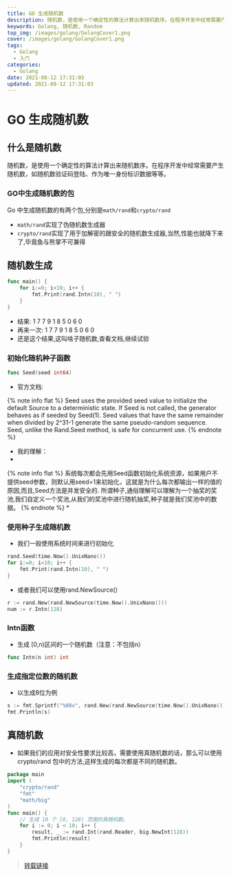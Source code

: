 ```yaml
---
title: GO 生成随机数
description: 随机数，是使用一个确定性的算法计算出来随机数序。在程序开发中经常需要产生随机数，如随机数验证码登陆、作为唯一身份标识数据等等。Go 中生成随机数的有两个包,分别是 math/rand 和 crypto/rand 
keywords: Golang, 随机数, Random
top_img: /images/golang/GolangCover1.png
cover: /images/golang/GolangCover1.png
tags:
  - Golang
  - 入门 
categories:
  - Golang
date: 2021-08-12 17:31:03
updated: 2021-08-12 17:31:03
---
```


# GO 生成随机数

## 什么是随机数

随机数，是使用一个确定性的算法计算出来随机数序。在程序开发中经常需要产生随机数，如随机数验证码登陆、作为唯一身份标识数据等等。

### GO中生成随机数的包
Go 中生成随机数的有两个包,分别是`math/rand`和`crypto/rand`
* `math/rand`实现了伪随机数生成器
* `crypto/rand`实现了用于加解密的跟安全的随机数生成器,当然,性能也就降下来了,毕竟鱼与熊掌不可兼得

## 随机数生成

```go
func main() {
	for i:=0; i<10; i++ {
		fmt.Print(rand.Intn(10), " ")
	}
}
```

* 结果: 1 7 7 9 1 8 5 0 6 0
* 再来一次: 1 7 7 9 1 8 5 0 6 0
* 还是这个结果,这叫啥子随机数,查看文档,继续试验

### 初始化随机种子函数
```go
func Seed(seed int64)
```
* 官方文档:

{% note info flat %}
Seed uses the provided seed value to initialize the default Source to a deterministic state. If Seed is not called, the generator behaves as if seeded by Seed(1). Seed values that have the same remainder when divided by 2^31-1 generate the same pseudo-random sequence. Seed, unlike the Rand.Seed method, is safe for concurrent use.
{% endnote %}

* 我的理解：
* 
{% note info flat %}
系统每次都会先用Seed函数初始化系统资源，如果用户不提供seed参数，则默认用seed=1来初始化，这就是为什么每次都输出一样的值的原因,而且,Seed方法是并发安全的.
所谓种子,通俗理解可以理解为一个抽奖的奖池,我们自定义一个奖池,从我们的奖池中进行随机抽奖,种子就是我们奖池中的数据。
{% endnote %}
* 
### 使用种子生成随机数

* 我们一般使用系统时间来进行初始化
```go
rand.Seed(time.Now().UnixNano())
for i:=0; i<10; i++ {
	fmt.Print(rand.Intn(10), " ")
}
```

* 或者我们可以使用rand.NewSource()
```go
r := rand.New(rand.NewSource(time.Now().UnixNano()))
num := r.Intn(128)
```

### Intn函数
* 生成 [0,n)区间的一个随机数（注意：不包括n）
```go
func Intn(n int) int
```

### 生成指定位数的随机数
* 以生成8位为例
```go
s := fmt.Sprintf("%08v", rand.New(rand.NewSource(time.Now().UnixNano())).Int63n(100000000))
fmt.Println(s)
```

## 真随机数
* 如果我们的应用对安全性要求比较高，需要使用真随机数的话，那么可以使用 crypto/rand 包中的方法,这样生成的每次都是不同的随机数。
```go
package main
import (
    "crypto/rand"
    "fmt"
    "math/big"
)
func main() {
    // 生成 10 个 [0, 128) 范围的真随机数。
    for i := 0; i < 10; i++ {
        result, _ := rand.Int(rand.Reader, big.NewInt(128))
        fmt.Println(result)
    }
}
```

> [转载链接](https://blog.csdn.net/study_in/article/details/102919019)